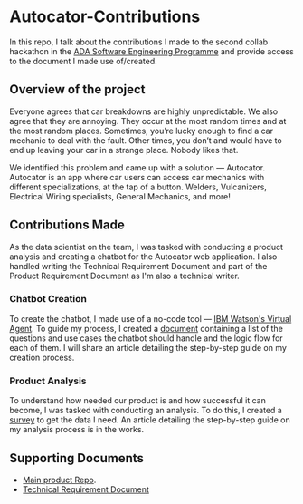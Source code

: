 # Autocator-Contributions

In this repo, I talk about the contributions I made to the second collab hackathon in the [ADA Software Engineering Programme](https://theadaproject.com.ng/) and provide access to the document I made use of/created.

## Overview of the project
Everyone agrees that car breakdowns are highly unpredictable. We also agree that they are annoying. They occur at the most random times and at the most random places. Sometimes, you’re lucky enough to find a car mechanic to deal with the fault. Other times, you don’t and would have to end up leaving your car in a strange place. Nobody likes that.

We identified this problem and came up with a solution — Autocator. Autocator is an app where car users can access car mechanics with different specializations, at the tap of a button. Welders, Vulcanizers, Electrical Wiring specialists, General Mechanics, and more!

## Contributions Made
As the data scientist on the team, I was tasked with conducting a product analysis and creating a chatbot for the Autocator web application. I also handled writing the Technical Requirement Document and part of the Product Requirement Document as I'm also a technical writer.

### Chatbot Creation
To create the chatbot, I made use of a no-code tool — [IBM Watson's Virtual Agent](https://www.ibm.com/in-en/products/watson-assistant#:~:text=IBM%20Watson%20Assistant%20uses%20artificial,the%20leader%20in%20trustworthy%20AI.). To guide my process, I created a [document](https://docs.google.com/document/d/1dBiOTwfhhhh3g-mVMnrzIxVrdXvmYB3o3Od4lxb_Rj0/edit?usp=sharing) containing a list of the questions and use cases the chatbot should handle and the logic flow for each of them. I will share an article detailing the step-by-step guide on my creation process.

### Product Analysis
To understand how needed our product is and how successful it can become, I was tasked with conducting an analysis. To do this, I created a [survey](https://docs.google.com/forms/d/e/1FAIpQLSfyKMZ0UFVRurKTsv4l2g0A3crfqriFAimRqftFzJn3xMpmwg/viewform?usp=sf_link) to get the data I need. An article detailing the step-by-step guide on my analysis process is in the works.

## Supporting Documents
- [Main product Repo](https://github.com/ADA-Software-Engineering-Program/autocator).
- [Technical Requirement Document](https://toyibat.gitbook.io/autocator-trd-team-amadioha/)
